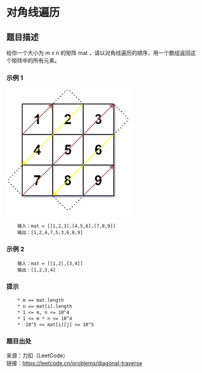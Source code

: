 # 对角线遍历

## 题目描述

给你一个大小为 m x n 的矩阵 mat ，请以对角线遍历的顺序，用一个数组返回这个矩阵中的所有元素。

### 示例 1

![对角线遍历](images/41-diag1-grid.jpg "对角线遍历")

```text
    输入：mat = [[1,2,3],[4,5,6],[7,8,9]]
    输出：[1,2,4,7,5,3,6,8,9]
```

### 示例 2

```text
    输入：mat = [[1,2],[3,4]]
    输出：[1,2,3,4]
```

### 提示

```text
    * m == mat.length
    * n == mat[i].length
    * 1 <= m, n <= 10^4
    * 1 <= m * n <= 10^4
    * -10^5 <= mat[i][j] <= 10^5
```

### 题目出处

来源：力扣（LeetCode）  
链接：<https://leetcode.cn/problems/diagonal-traverse>
